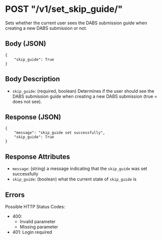 # POST "/v1/set\_skip\_guide/"
Sets whether the current user sees the DABS submission guide when creating a new DABS submission or not.

## Body (JSON)
```
{
    "skip_guide": True
}
```
    
## Body Description
- `skip_guide`: (required, boolean) Determines if the user should see the DABS submission guide when creating a new DABS submission (true = does not see).
    
## Response (JSON)
```
{
    "message": "skip_guide set successfully",
    "skip_guide": True
}
```
    
## Response Attributes
- `message`: (string) a message indicating that the `skip_guide` was set successfully
- `skip_guide`: (boolean) what the current state of `skip_guide` is
    
## Errors
Possible HTTP Status Codes:

- 400:
    - Invalid parameter
    - Missing parameter
- 401: Login required